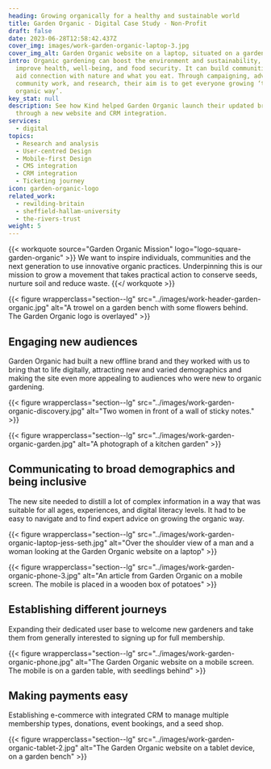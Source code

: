 ```yaml
---
heading: Growing organically for a healthy and sustainable world
title: Garden Organic - Digital Case Study - Non-Profit 
draft: false
date: 2023-06-28T12:58:42.437Z
cover_img: images/work-garden-organic-laptop-3.jpg
cover_img_alt: Garden Organic website on a laptop, situated on a garden table.
intro: Organic gardening can boost the environment and sustainability, and
  improve health, well-being, and food security. It can build communities and
  aid connection with nature and what you eat. Through campaigning, advice,
  community work, and research, their aim is to get everyone growing ‘the
  organic way’.
key_stat: null
description: See how Kind helped Garden Organic launch their updated brand
  through a new website and CRM integration.
services:
  - digital
topics:
  - Research and analysis
  - User-centred Design
  - Mobile-first Design
  - CMS integration
  - CRM integration
  - Ticketing journey
icon: garden-organic-logo
related_work:
  - rewilding-britain
  - sheffield-hallam-university
  - the-rivers-trust
weight: 5
---
```


{{< workquote source="Garden Organic Mission" logo="logo-square-garden-organic" >}}
We want to inspire individuals, communities and the next generation to use innovative organic practices. Underpinning this is our mission to grow a movement that takes practical action to conserve seeds, nurture soil and reduce waste.
{{</ workquote >}}

{{< figure wrapperclass="section--lg" src="../images/work-header-garden-organic.jpg" alt="A trowel on a garden bench with some flowers behind. The Garden Organic logo is overlayed" >}}

## Engaging new audiences

Garden Organic had built a new offline brand and they worked with us to bring that to life digitally, attracting new and varied demographics and making the site even more appealing to audiences who were new to organic gardening.

{{< figure wrapperclass="section--lg" src="../images/work-garden-organic-discovery.jpg" alt="Two women in front of a wall of sticky notes." >}}

{{< figure wrapperclass="section--lg" src="../images/work-garden-organic-garden.jpg" alt="A photograph of a kitchen garden" >}}

## Communicating to broad demographics and being inclusive

The new site needed to distill a lot of complex information in a way that was suitable for all ages, experiences, and digital literacy levels. It had to be easy to navigate and to find expert advice on growing the organic way.


{{< figure wrapperclass="section--lg" src="../images/work-garden-organic-laptop-jess-seth.jpg" alt="Over the shoulder view of a man and a woman looking at the Garden Organic website on a laptop" >}}

{{< figure wrapperclass="section--lg" src="../images/work-garden-organic-phone-3.jpg" alt="An article from Garden Organic on a mobile screen. The mobile is placed in a wooden box of potatoes" >}}

## Establishing different journeys

Expanding their dedicated user base to welcome new gardeners and take them from generally interested to signing up for full membership.

{{< figure wrapperclass="section--lg" src="../images/work-garden-organic-phone.jpg" alt="The Garden Organic website on a mobile screen. The mobile is on a garden table, with seedlings behind" >}}

## Making payments easy

Establishing e-commerce with integrated CRM to manage multiple membership types, donations, event bookings, and a seed shop.

{{< figure wrapperclass="section--lg" src="../images/work-garden-organic-tablet-2.jpg" alt="The Garden Organic website on a tablet device, on a garden bench" >}}